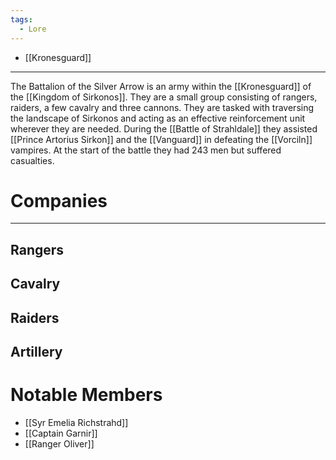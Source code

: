 ```yaml
---
tags:
  - Lore
---
```

- [[Kronesguard]]
---
The Battalion of the Silver Arrow is an army within the [[Kronesguard]] of the [[Kingdom of Sirkonos]]. They are a small group consisting of rangers, raiders, a few cavalry and three cannons. They are tasked with traversing the landscape of Sirkonos and acting as an effective reinforcement unit wherever they are needed. During the [[Battle of Strahldale]] they assisted [[Prince Artorius Sirkon]] and the [[Vanguard]] in defeating the [[Vorciln]] vampires. At the start of the battle they had 243 men but suffered casualties.
# Companies
---
## Rangers
## Cavalry
## Raiders
## Artillery
# Notable Members
- [[Syr Emelia Richstrahd]]
- [[Captain Garnir]]
- [[Ranger Oliver]]